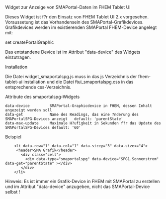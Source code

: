 Widget zur Anzeige von SMAPortal-Daten im FHEM Tablet UI

Dieses Widget ist f?r den Einsatz von FHEM Tablet UI 2.x vorgesehen.
Voraussetung ist das Vorhandensein des SMAPortal-Grafikdevices.
Grafikdevices werden im existierenden SMAPortal FHEM-Device angelegt 
mit:

  set <SMAPortal-Device> createPortalGraphic <Typ>
  
Das entstandene Device ist im Attribut "data-device" des Widgets einzutragen.



Installation

Die Datei widget_smaportalspg.js muss in das js Verzeichnis der fhem-tablet-ui installation und 
die Datei ftui_smaportalspg.css in das entsprechende css-Verzeichnis.

Attribute des smaportalspg-Widgets

	data-device 		SMAPortal-Graphicdevice in FHEM, dessen Inhalt angezeigt werden soll 		
	data-get 			Name des Readings, das eine ?nderung des SMAPortalSPG-Devices anzeigt 	default: 'parentState' 	
	data-max-update 	Maximale H?ufigkeit in Sekunden f?r das Update des SMAPortalSPG-Devices	default: '60'

Beispiel

 		<li data-row="1" data-col="1" data-sizey="3" data-sizex="4">
 		 <header>SMA Grafik</header>
           <div class="cell">
             <div data-type="smaportalspg" data-device="SPG1.Sonnenstrom" data-get="parentState" ></div> 
           </div>
     	</li>   

Hinweis: Es ist immer ein Grafik-Device in FHEM mit SMAPortal zu erstellen und im Attribut "data-device" 
anzugeben, nicht das SMAPortal-Device selbst !